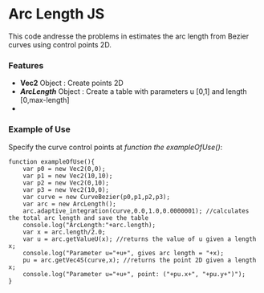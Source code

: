 # Arc Length JS
This code andresse the problems in estimates the arc length from Bezier curves using control points 2D.

### Features
- **Vec2** Object : Create points 2D
- ***ArcLength*** Object : Create a table with parameters u [0,1] and length [0,max-length]
- 
### Example of Use
Specify the curve control points at *function the exampleOfUse()*:
```
function exampleOfUse(){
    var p0 = new Vec2(0,0);
    var p1 = new Vec2(10,10);
    var p2 = new Vec2(0,10);
    var p3 = new Vec2(10,0);
    var curve = new CurveBezier(p0,p1,p2,p3);
    var arc = new ArcLength();
    arc.adaptive_integration(curve,0.0,1.0,0.0000001); //calculates the total arc length and save the table
    console.log("ArcLength:"+arc.length);
    var x = arc.length/2.0;
    var u = arc.getValueU(x); //returns the value of u given a length x;
    console.log("Parameter u="+u+", gives arc length = "+x);
    pu = arc.getVec4S(curve,x); //returns the point 2D given a length x;
    console.log("Parameter u="+u+", point: ("+pu.x+", "+pu.y+")");
}
```
